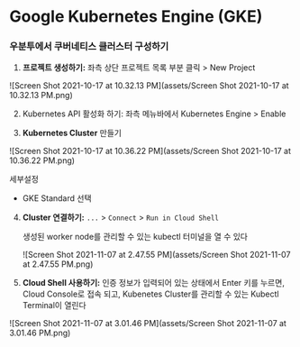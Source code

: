 # Google Kubernetes Engine (GKE)

### 우분투에서 쿠버네티스 클러스터 구성하기

1. **프로젝트 생성하기:** 좌측 상단 프로젝트 목록 부분 클릭 > New Project

![Screen Shot 2021-10-17 at 10.32.13 PM](assets/Screen Shot 2021-10-17 at 10.32.13 PM.png)

2. Kubernetes API 활성화 하기: 좌측 메뉴바에서 Kubernetes Engine > Enable

3. **Kubernetes Cluster** 만들기

![Screen Shot 2021-10-17 at 10.36.22 PM](assets/Screen Shot 2021-10-17 at 10.36.22 PM.png)

세부설정

- GKE Standard 선택

4. **Cluster 연결하기:** `...` > `Connect` > `Run in Cloud Shell`

   생성된 worker node를 관리할 수 있는 kubectl 터미널을 열 수 있다

   

   ![Screen Shot 2021-11-07 at 2.47.55 PM](assets/Screen Shot 2021-11-07 at 2.47.55 PM.png)

5. **Cloud Shell 사용하기:** 인증 정보가 입력되어 있는 상태에서 Enter 키를 누르면, Cloud Console로 접속 되고, Kubenetes Cluster를 관리할 수 있는 Kubectl Terminal이 열린다

![Screen Shot 2021-11-07 at 3.01.46 PM](assets/Screen Shot 2021-11-07 at 3.01.46 PM.png)